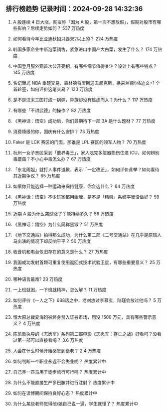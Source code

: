 
## 排行榜趋势 记录时间：2024-09-28 14:32:36
  
  1. A 股连续 4 日大涨，网友称「因为 A 股，第一次不想放假」，假期对股市有哪些影响？后续走势如何？ 537 万热度
    
  2. 如何看待今年比亚迪秋招只要双2以上的？ 224 万热度
    
  3. 韩国多家企业中断泡菜销售，紧急进口中国产大白菜，发生了什么？ 174 万热度
    
  4. 中国登月服外观首次公开亮相，有哪些细节值得关注？设计上有哪些特点？ 145 万热度
    
  5. 名记曝光 NBA 重磅交易，森林狼将唐斯送去尼克斯，换来兰德尔&迪文+1 个首轮签，如何评价这笔交易？ 123 万热度
    
  6. 是不是汉末三国打成一锅粥，异族却没有趁虚而入？为什么？ 117 万热度
    
  7. 有哪些「不讲武德」的操作？ 82 万热度
    
  8. 《黑神话：悟空》成功后，你们最期待下一部 3A 是什么题材？ 77 万热度
    
  9. 消费降级的你，国庆有什么安排？ 73 万热度
    
  10. Faker 是 LCK 赛区的门面，那谁是 LPL 赛区的领军人物？ 70 万热度
    
  11. 杭州一女子景区采到「蘑界毒王」，家人吃完多脏器损伤住进 ICU，如何辨别毒蘑菇？不小心中毒怎么办？ 67 万热度
    
  12. 「东北雨姐」就打人事件道歉，表示「一定改正」，如何评价此举？如何看待其近期争议？ 65 万热度
    
  13. 如果你只能选择一种运动来保持健康，你会选什么？ 64 万热度
    
  14. 《黑神话：悟空》不少玩家都用幽魂，是不是「精魄」系统平衡没做好？ 59 万热度
    
  15. 近期 A 股为什么突然涨了？能持续多久？ 56 万热度
    
  16. 《黑神话：悟空》为什么简称黑猴？ 51 万热度
    
  17. 《地下交通站》拍得那么成功，为什么第二部《二号交通站》在几乎是原班人马出演的情况下却反响平平？ 50 万热度
    
  18. 收音机和电台依旧存在的意义是什么？ 27 万热度
    
  19. 我国成功发射首颗可重复使用返回式技术试验卫星，有哪些重要意义？ 25 万热度
    
  20. 哪种语言最难? 23 万热度
    
  21. 一上班就困，一下班就精神，怎么解？ 11 万热度
    
  22. 如何评价《一人之下》688话之中，老刘放过李慕玄，陆瑾会放过他吗？ 5 万热度
    
  23. 恒大原总裁夏海钧被终身禁入证券市场，罚没 1500 万元，具有哪些警示意义？ 4 万热度
    
  24. 陈凯歌执导的《志愿军》系列第二部电影《志愿军：存亡之战》好看吗？没看过第一部可以直接看吗？ 3.6 万热度
    
  25. 人会在什么时候开始感觉到衰老？ 2.4 万热度
    
  26. 如何判断一个职业永远不会失业呢？ 热度累计中
    
  27. 自己养一匹马用于徒步旅行可行吗？ 热度累计中
    
  28. 为什么不能直接生产多巴胺并进行注射？ 热度累计中
    
  29. 如何在读博期间保持良好心态？ 热度累计中
    
  30. 为什么某些老师觉得他/她自己说一遍，学生就懂了？ 热度累计中
    